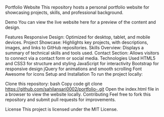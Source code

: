 Portfolio Website
This repository hosts a personal portfolio website for showcasing projects, skills, and professional background.

Demo
You can view the live website here for a preview of the content and design.

Features
Responsive Design: Optimized for desktop, tablet, and mobile devices.
Project Showcase: Highlights key projects, with descriptions, images, and links to GitHub repositories.
Skills Overview: Displays a summary of technical skills and tools used.
Contact Section: Allows visitors to connect via a contact form or social media.
Technologies Used
HTML5 and CSS3 for structure and styling
JavaScript for interactivity
Bootstrap for responsive design
jQuery for animations and smooth scrolling
Font Awesome for icons
Setup and Installation
To run the project locally:

Clone this repository:
bash
Copy code
git clone https://github.com/sahilansari0002/portfolio-.git
Open the index.html file in a browser to view the website locally.
Contributing
Feel free to fork this repository and submit pull requests for improvements.

License
This project is licensed under the MIT License.
